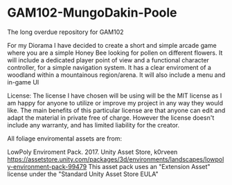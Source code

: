 # GAM102-MungoDakin-Poole
The long overdue repository for GAM102

For my Diorama I have decided to create a short and simple arcade game where you are a simple Honey Bee looking for pollen on different flowers.
It will include a dedicated player point of view and a functional character controller, for a simple navigation system. It has a clear enviroment 
of a woodland within a mountainous region/arena. It will also include a menu and in-game UI

License: The license I have chosen will be using will be the MIT license as I am happy for anyone to utilize or improve my project in any way they would like.
The main benefits of this particular license are that anyone can edit and adapt the material in private free of charge. However the license doesn't include 
any warranty, and has limited liability for the creator. 

All foliage enviromental assets are from:

LowPoly Enviroment Pack. 2017. Unity Asset Store, k0rveen
https://assetstore.unity.com/packages/3d/environments/landscapes/lowpoly-environment-pack-99479
This asset pack uses an "Extension Asset" license under the "Standard Unity Asset Store EULA"
